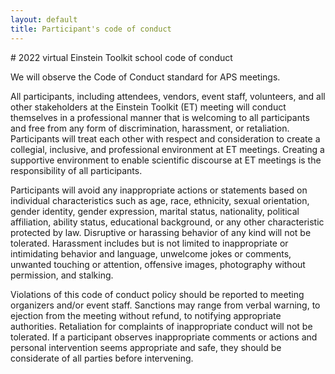 ```yaml
---
layout: default
title: Participant's code of conduct
---
```


<div class="col-xs-12" markdown="1">
# 2022 virtual Einstein Toolkit school code of conduct

We will observe the Code of Conduct standard for APS meetings.

All participants, including attendees, vendors, event staff, volunteers,
and all other stakeholders at the Einstein Toolkit (ET) meeting will
conduct themselves in a professional manner that is welcoming to all
participants and free from any form of discrimination, harassment, or
retaliation. Participants will treat each other with respect and
consideration to create a collegial, inclusive, and professional
environment at ET meetings. Creating a supportive environment to enable
scientific discourse at ET meetings is the responsibility of all
participants.

Participants will avoid any inappropriate actions or statements based on
individual characteristics such as age, race, ethnicity, sexual
orientation, gender identity, gender expression, marital status,
nationality, political affiliation, ability status, educational
background, or any other characteristic protected by law. Disruptive or
harassing behavior of any kind will not be tolerated. Harassment
includes but is not limited to inappropriate or intimidating behavior
and language, unwelcome jokes or comments, unwanted touching or
attention, offensive images, photography without permission, and
stalking.

Violations of this code of conduct policy should be reported to meeting
organizers and/or event staff. Sanctions may range from verbal warning,
to ejection from the meeting without refund, to notifying appropriate
authorities. Retaliation for complaints of inappropriate conduct will
not be tolerated. If a participant observes inappropriate comments or
actions and personal intervention seems appropriate and safe, they
should be considerate of all parties before intervening.

</div>
